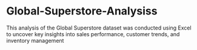 # Global-Superstore-Analysiss
This analysis of the Global Superstore dataset was conducted using Excel to uncover key insights into sales performance, customer trends, and inventory management
